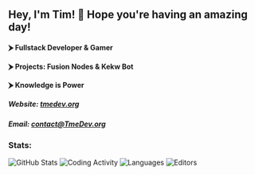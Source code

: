 ## Hey, I'm Tim! 👋 Hope you're having an amazing day!

#### ⮞ Fullstack Developer & Gamer
#### ⮞ Projects: Fusion Nodes & Kekw Bot
#### ⮞ Knowledge is Power

##### Website: [tmedev.org](https://tmedev.org)
##### Email: [contact@TmeDev.org](mailto:contact@tmedev.org)

### Stats:
![GitHub Stats](https://github-readme-stats.vercel.app/api?username=TheMinecraftExplorer&count_private=true&show_icons=true&hide=issues&theme=tokyonight&hide_border=true&locale=en)
![Coding Activity](https://wakatime.com/share/@641d9d90-c8b9-4128-bc85-5764e5b31678/052c3a78-446c-45c4-b28c-b03a0006719f.svg)
![Languages](https://wakatime.com/share/@641d9d90-c8b9-4128-bc85-5764e5b31678/67cafe73-e565-4f1e-b453-76f6a72b758b.svg)
![Editors](https://wakatime.com/share/@641d9d90-c8b9-4128-bc85-5764e5b31678/75116f52-b061-48c0-9661-1ce68f9a6550.svg)
